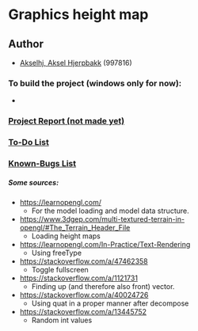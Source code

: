 
# Graphics height map



## Author
- [Akselhj, Aksel Hjerpbakk](https://github.com/Avokadoen) (997816)


### To build the project (windows only for now):
-

### [Project Report (not made yet)]()

### [To-Do List](TODO-LIST.md)

### [Known-Bugs List](KNOWN-BUGS.md)

##### Some sources:
- https://learnopengl.com/
    - For the model loading and model data structure.
- https://www.3dgep.com/multi-textured-terrain-in-opengl/#The_Terrain_Header_File
	- Loading height maps
- https://learnopengl.com/In-Practice/Text-Rendering
	- Using freeType
- https://stackoverflow.com/a/47462358
	- Toggle fullscreen
- https://stackoverflow.com/a/1121731
	- Finding up (and therefore also front) vector.
- https://stackoverflow.com/a/40024726
	- Using quat in a proper manner after decompose
- https://stackoverflow.com/a/13445752
	- Random int values
